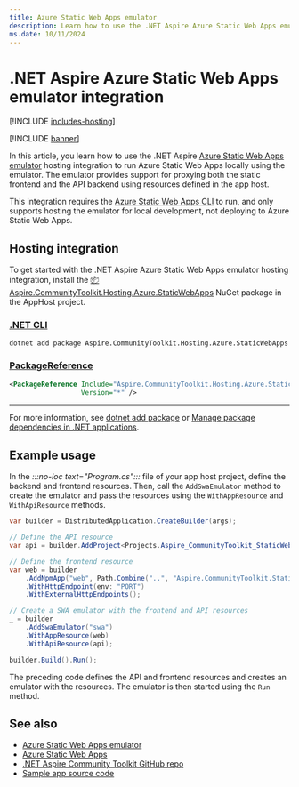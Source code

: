 ```yaml
---
title: Azure Static Web Apps emulator
description: Learn how to use the .NET Aspire Azure Static Web Apps emulator integration to run Azure Static Web Apps locally using the emulator.
ms.date: 10/11/2024
---
```


# .NET Aspire Azure Static Web Apps emulator integration

[!INCLUDE [includes-hosting](../includes/includes-hosting.md)]

[!INCLUDE [banner](includes/banner.md)]

In this article, you learn how to use the .NET Aspire [Azure Static Web Apps emulator](/azure/static-web-apps/local-development) hosting integration to run Azure Static Web Apps locally using the emulator. The emulator provides support for proxying both the static frontend and the API backend using resources defined in the app host.

This integration requires the [Azure Static Web Apps CLI](/azure/static-web-apps/local-development#get-started) to run, and only supports hosting the emulator for local development, not deploying to Azure Static Web Apps.

## Hosting integration

To get started with the .NET Aspire Azure Static Web Apps emulator hosting integration, install the [📦 Aspire.CommunityToolkit.Hosting.Azure.StaticWebApps](https://github.com/orgs/CommunityToolkit/packages/nuget/package/Aspire.CommunityToolkit.Hosting.Azure.StaticWebApps) NuGet package in the AppHost project.

### [.NET CLI](#tab/dotnet-cli)

```dotnetcli
dotnet add package Aspire.CommunityToolkit.Hosting.Azure.StaticWebApps
```

### [PackageReference](#tab/package-reference)

```xml
<PackageReference Include="Aspire.CommunityToolkit.Hosting.Azure.StaticWebApps"
                  Version="*" />
```

---

For more information, see [dotnet add package](/dotnet/core/tools/dotnet-add-package) or [Manage package dependencies in .NET applications](/dotnet/core/tools/dependencies).

## Example usage

In the _:::no-loc text="Program.cs":::_ file of your app host project, define the backend and frontend resources. Then, call the `AddSwaEmulator` method to create the emulator and pass the resources using the `WithAppResource` and `WithApiResource` methods.

```csharp
var builder = DistributedApplication.CreateBuilder(args);

// Define the API resource
var api = builder.AddProject<Projects.Aspire_CommunityToolkit_StaticWebApps_ApiApp>("api");

// Define the frontend resource
var web = builder
    .AddNpmApp("web", Path.Combine("..", "Aspire.CommunityToolkit.StaticWebApps.WebApp"), "dev")
    .WithHttpEndpoint(env: "PORT")
    .WithExternalHttpEndpoints();

// Create a SWA emulator with the frontend and API resources
_ = builder
    .AddSwaEmulator("swa")
    .WithAppResource(web)
    .WithApiResource(api);

builder.Build().Run();
```

The preceding code defines the API and frontend resources and creates an emulator with the resources. The emulator is then started using the `Run` method.

## See also

- [Azure Static Web Apps emulator](/azure/static-web-apps/local-development)
- [Azure Static Web Apps](/azure/static-web-apps/)
- [.NET Aspire Community Toolkit GitHub repo](https://github.com/CommunityToolkit/Aspire)
- [Sample app source code](https://github.com/CommunityToolkit/Aspire/tree/main/examples/swa)
